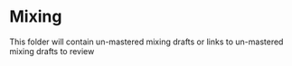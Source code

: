 # Mixing
This folder will contain un-mastered mixing drafts or links to un-mastered mixing drafts to review
